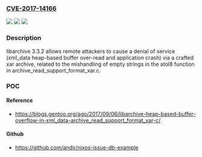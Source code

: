 ### [CVE-2017-14166](https://cve.mitre.org/cgi-bin/cvename.cgi?name=CVE-2017-14166)
![](https://img.shields.io/static/v1?label=Product&message=n%2Fa&color=blue)
![](https://img.shields.io/static/v1?label=Version&message=n%2Fa&color=blue)
![](https://img.shields.io/static/v1?label=Vulnerability&message=n%2Fa&color=brighgreen)

### Description

libarchive 3.3.2 allows remote attackers to cause a denial of service (xml_data heap-based buffer over-read and application crash) via a crafted xar archive, related to the mishandling of empty strings in the atol8 function in archive_read_support_format_xar.c.

### POC

#### Reference
- https://blogs.gentoo.org/ago/2017/09/06/libarchive-heap-based-buffer-overflow-in-xml_data-archive_read_support_format_xar-c/

#### Github
- https://github.com/andir/nixos-issue-db-example

